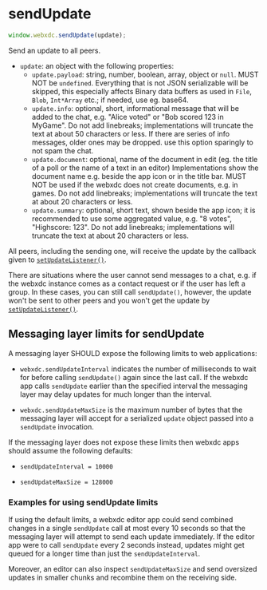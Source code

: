 # sendUpdate

```js
window.webxdc.sendUpdate(update);
```

Send an update to all peers.

- `update`: an object with the following properties:  
    - `update.payload`: string, number, boolean, array, object or `null`.
       MUST NOT be `undefined`.
       Everything that is not JSON serializable will be skipped,
       this especially affects Binary data buffers as used in `File`, `Blob`, `Int*Array` etc.;
       if needed, use eg. base64.
    - `update.info`: optional, short, informational message that will be added to the chat,
       e.g. "Alice voted" or "Bob scored 123 in MyGame".
       Do not add linebreaks; implementations will truncate the text at about 50 characters or less.
       If there are series of info messages, older ones may be dropped.
       use this option sparingly to not spam the chat.
    - `update.document`: optional, name of the document in edit
       (eg. the title of a poll or the name of a text in an editor)
       Implementations show the document name e.g. beside the app icon or in the title bar.
       MUST NOT be used if the webxdc does not create documents, e.g. in games.
       Do not add linebreaks; implementations will truncate the text at about 20 characters or less.
    - `update.summary`: optional, short text, shown beside the app icon;
       it is recommended to use some aggregated value, e.g. "8 votes", "Highscore: 123".
       Do not add linebreaks; implementations will truncate the text at about 20 characters or less.

All peers, including the sending one,
will receive the update by the callback given to [`setUpdateListener()`](./setUpdateListener.html).

There are situations where the user cannot send messages to a chat,
e.g. if the webxdc instance comes as a contact request or if the user has left a group.
In these cases, you can still call `sendUpdate()`,
however, the update won't be sent to other peers
and you won't get the update by [`setUpdateListener()`](./setUpdateListener.html).


## Messaging layer limits for sendUpdate 

A messaging layer SHOULD expose the following limits to web applications: 

- `webxdc.sendUpdateInterval` indicates the number of milliseconds 
  to wait for before calling `sendUpdate()` again since the last call. 
  If the webxdc app calls `sendUpdate` earlier than the specified interval 
  the messaging layer may delay updates for much longer
  than the interval. 

- `webxdc.sendUpdateMaxSize` is the maximum number of bytes that 
  the messaging layer will accept for a serialized `update` object
  passed into a `sendUpdate` invocation.

If the messaging layer does not expose these limits
then webxdc apps should assume the following defaults:

- `sendUpdateInterval = 10000`

- `sendUpdateMaxSize = 128000`

### Examples for using sendUpdate limits 

If using the default limits, 
a webxdc editor app could send combined changes in a single `sendUpdate` call 
at most every 10 seconds
so that the messaging layer will attempt to send each update immediately. 
If the editor app were to call `sendUpdate` every 2 seconds instead,
updates might get queued for a longer time than just the `sendUpdateInterval`. 

Moreover, an editor can also inspect `sendUpdateMaxSize` 
and send oversized updates in smaller chunks 
and recombine them on the receiving side. 

